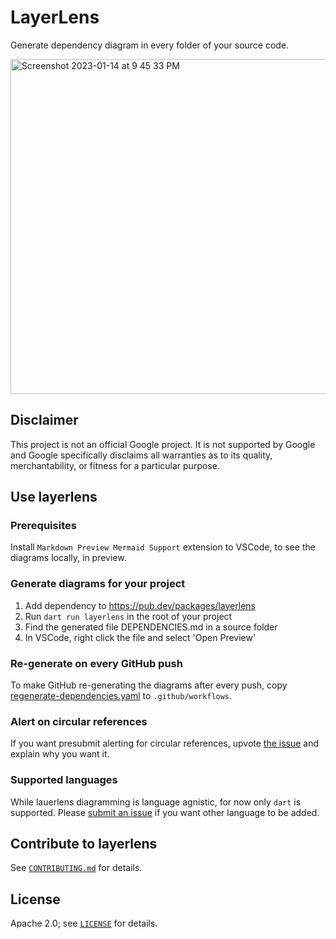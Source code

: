 # LayerLens

Generate dependency diagram in every folder of your source code.

<img width="536" alt="Screenshot 2023-01-14 at 9 45 33 PM" src="https://user-images.githubusercontent.com/12115586/212524921-5221785f-692d-4464-a230-0f620434e2c5.png">

## Disclaimer

This project is not an official Google project. It is not supported by
Google and Google specifically disclaims all warranties as to its quality,
merchantability, or fitness for a particular purpose.

## Use layerlens

### Prerequisites

Install `Markdown Preview Mermaid Support` extension to VSCode,
to see the diagrams locally, in preview.

### Generate diagrams for your project

1. Add dependency to https://pub.dev/packages/layerlens
2. Run `dart run layerlens` in the root of your project
3. Find the generated file DEPENDENCIES.md in a source folder
4. In VSCode, right click the file and select 'Open Preview'

### Re-generate on every GitHub push

To make GitHub re-generating the diagrams after every push,
copy [regenerate-dependencies.yaml](.github/workflows/regenerate-dependencies.yaml)
to `.github/workflows`.

### Alert on circular references

If you want presubmit alerting for circular references, upvote [the issue](https://github.com/polina-c/layerlens/issues/4) and explain why you want it.

### Supported languages

While lauerlens diagramming is language agnistic, for now only `dart` is supported.
Please [submit an issue](https://github.com/polina-c/layerlens/issues/new) if you want other language to be added.

## Contribute to layerlens

See [`CONTRIBUTING.md`](CONTRIBUTING.md) for details.

## License

Apache 2.0; see [`LICENSE`](LICENSE) for details.
